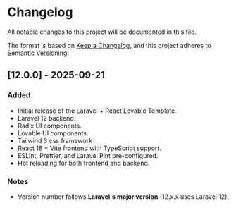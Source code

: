 # Changelog

All notable changes to this project will be documented in this file.

The format is based on [Keep a Changelog](https://keepachangelog.com/en/1.0.0/),
and this project adheres to [Semantic Versioning](https://semver.org/spec/v2.0.0.html).

## \[12.0.0] - 2025-09-21

### Added

* Initial release of the Laravel + React Lovable Template.
* Laravel 12 backend.
* Radix UI components.
* Lovable UI components.
* Tailwind 3 css framework
* React 18 + Vite frontend with TypeScript support.
* ESLint, Prettier, and Laravel Pint pre-configured.
* Hot reloading for both frontend and backend.

### Notes

* Version number follows **Laravel's major version** (12.x.x uses Laravel 12).
